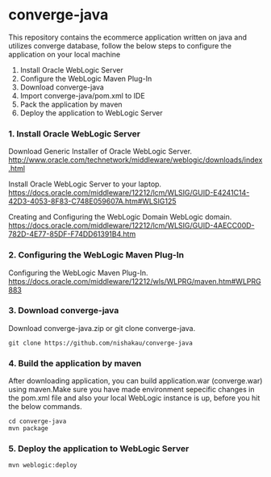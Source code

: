 # converge-java
This repository contains the ecommerce application written on java and utilizes converge database, follow the below steps to configure the application on your local machine

1.    Install Oracle WebLogic Server
2.    Configure the WebLogic Maven Plug-In
3.    Download converge-java
4.    Import converge-java/pom.xml to IDE
5.    Pack the application by maven
6.    Deploy the application to WebLogic Server

### 1. Install Oracle WebLogic Server

Download Generic Installer of Oracle WebLogic Server.   
http://www.oracle.com/technetwork/middleware/weblogic/downloads/index.html   

Install Oracle WebLogic Server to your laptop.   
https://docs.oracle.com/middleware/12212/lcm/WLSIG/GUID-E4241C14-42D3-4053-8F83-C748E059607A.htm#WLSIG125   

Creating and Configuring the WebLogic Domain WebLogic domain.   
https://docs.oracle.com/middleware/12212/lcm/WLSIG/GUID-4AECC00D-782D-4E77-85DF-F74DD61391B4.htm

### 2. Configuring the WebLogic Maven Plug-In
Configuring the WebLogic Maven Plug-In.   
https://docs.oracle.com/middleware/12212/wls/WLPRG/maven.htm#WLPRG883

### 3. Download converge-java
Download converge-java.zip or git clone converge-java.
```
git clone https://github.com/nishakau/converge-java
```
### 4. Build the application by maven
After downloading application, you can build application.war (converge.war) using maven.Make sure you have made environment sepecific changes in the pom.xml file and also your local WebLogic instance is up, before you hit the below commands.
```
cd converge-java
mvn package
```

### 5. Deploy the application to WebLogic Server
```
mvn weblogic:deploy
```

